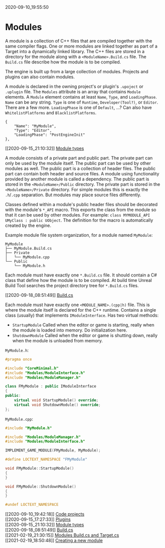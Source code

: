 2020-09-10_19:55:50

# Modules

A module is a collection of C++ files that are compiled together with the same compiler flags.
One or more modules are linked together as part of a Target into a dynamically linked library.
The C++ files are stored in a directory for the module along with a `<ModuleName>.Build.cs` file.
The `Build.cs` file describe how the module is to be compiled.

The engine is built up from a large collection of modules.
Projects and plugins can also contain modules.

A module is declared in the owning project's or plugin's `.upoject` or `.uplugin` file.
The `Modules` attribute is an array that contains `Module` elements.
A `Module` element contains at least `Name`, `Type`, and `LoadingPhase`.
`Name` can be any string.
`Type` is one of `Runtime`, `Developer(Tool?)`, or `Editor`. There are a few more.
`LoadingPhase` is one of `Default`, ...?
Can also have `WhitelistPlatforms` and `BlacklistPlatforms`.
```
{
    "Name": "MyModule",
    "Type": "Editor",
    "LoadingPhase": "PostEngineInit"
},
```

[[2020-09-15_21:10:32]] [Module types](./Module%20types.md)  

A module consists of a private part and public part.
The private part can only be used by the module itself.
The public part can be used by other modules as well.
The public part is a collection of header files.
The public part can contain both header and source files.
A module using functionality provided by another module is called a dependency.
The public part is stored in the `<ModuleName>/Public` directory.
The private part is stored in the `<ModuleName>/Private` directory.
For simple modules this is exactly the `.h`/`.cpp` separation.
But modules may place source files differently.

Classes defined within a module's public header files should be decorated with the module's `*_API` macro.
This exports the class from the module so that it can be used by other modules.
For example: `class MYMODULE_API UMyClass : public UObject`.
The definition for the macro is automatically created by the engine.

Example module file system organization, for a module named `MyModule`:
```
MyModule
├── MyModule.Build.cs
├── Private
│   └── MyModule.cpp
└── Public
    └── MyModule.h
```

Each module must have exactly one `*.Build.cs` file.
It should contain a C# class that define how the module is to be compiled.
At build time Unreal Build Tool searches the project directory tree for `*.Build.cs` files.

[[2020-09-18_08:51:49]] [Build.cs](./Build.cs.md)  

Each module must have exactly one `<MODULE_NAME>.(cpp|h)` file.
This is where the module itself is declared for the C++ runtime.
Contains a single class (usually) that implements `IModuleInterface`.
Has two virtual methods:
- `StartupModule`
    Called when the editor or game is starting, really when the module is loaded into memory. Do initialization here.
- `ShutdownModule`
    Called when the editor or game is shutting down, really when the module is unloaded from memory.
    
`MyModule.h`:    
```cpp
#pragma once

#include "CoreMinimal.h"
#include "Modules/ModuleInterface.h"
#include "Modules/ModuleManager.h"

class FMyModule : public IModuleInterface
{
public:
    virtual void StartupModule() override;
    virtual void ShutdownModule() override;
};
```

`MyModule.cpp`:
```cpp
#include "MyModule.h"

#include "Modules/ModuleManager.h"
#include "Modules/ModuleInterface.h"

IMPLEMENT_GAME_MODULE(FMyModule, MyModule);

#define LOCTEXT_NAMESPACE "FMyModule"

void FMyModule::StartupModule()
{
}

void FMyModule::ShutdownModule()
{
}

#undef LOCTEXT_NAMESPACE
```

[[2020-09-10_19:42:18]] [Code projects](./Code%20projects.md)  
[[2020-09-15_17:27:33]] [Plugins](./Plugins.md)  
[[2020-09-15_21:10:32]] [Module types](./Module%20types.md)  
[[2020-09-18_08:51:49]] [Build.cs](./Build.cs.md)  
[[2021-02-19_21:30:15]] [Modules Build.cs and Target.cs](./Modules%20Build.cs%20and%20Target.cs.md)  
[[2021-02-19_18:50:48]] [Creating a new module](./Creating%20a%20new%20module.md)  


